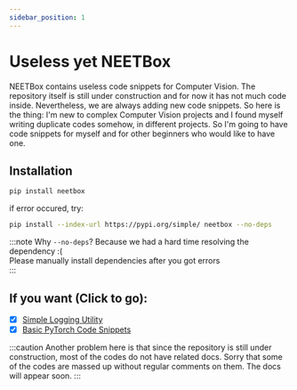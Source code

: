 ```yaml
---
sidebar_position: 1
---
```


# Useless yet NEETBox

NEETBox contains useless code snippets for Computer Vision. The repository itself is still under construction and for now it has not much code inside. Nevertheless, we are always adding new code snippets. So here is the thing: I'm new to complex Computer Vision projects and I found myself writing duplicate codes somehow, in different projects. So I'm going to have code snippets for myself and for other beginners who would like to have one.

## Installation

```bash
pip install neetbox
```
if error occured, try:
```bash
pip install --index-url https://pypi.org/simple/ neetbox --no-deps
```
:::note
Why `--no-deps`? Because we had a hard time resolving the dependency :(  
Please manually install dependencies after you got errors  
:::

## If you want (Click to go):

- [x] [Simple Logging Utility](./logging/)
- [x] [Basic PyTorch Code Snippets](./torch-snippets/)

:::caution
Another problem here is that since the repository is still under construction, most of the codes do not have related docs. Sorry that some of the codes are massed up without regular comments on them. The docs will appear soon.
:::

